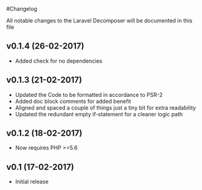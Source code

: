 #Changelog

All notable changes to the Laravel Decomposer will be documented in this file

## v0.1.4 (26-02-2017)
- Added check for no dependencies

## v0.1.3 (21-02-2017)
- Updated the Code to be formatted in accordance to PSR-2
- Added doc block comments for added benefit
- Aligned and spaced a couple of things just a tiny bit for extra readability
- Updated the redundant empty if-statement for a cleaner logic path

## v0.1.2 (18-02-2017)
- Now requires PHP >=5.6

## v0.1 (17-02-2017)
- Initial release
